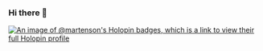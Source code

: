 ### Hi there 👋

[![An image of @martenson's Holopin badges, which is a link to view their full Holopin profile](https://holopin.me/martenson)](https://github.com/galaxyproject/galaxy/labels/help%20wanted)

<!--
**martenson/martenson** is a ✨ _special_ ✨ repository because its `README.md` (this file) appears on your GitHub profile.

Here are some ideas to get you started:

- 🔭 I’m currently working on ...
- 🌱 I’m currently learning ...
- 👯 I’m looking to collaborate on ...
- 🤔 I’m looking for help with ...
- 💬 Ask me about ...
- 📫 How to reach me: ...
- 😄 Pronouns: ...
- ⚡ Fun fact: ...
-->
